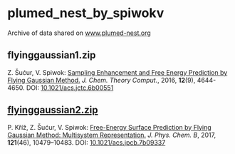 # plumed_nest_by_spiwokv
Archive of data shared on www.plumed-nest.org

## flyinggaussian1.zip
Z. Šućur, V. Spiwok: [Sampling Enhancement and Free Energy Prediction by Flying Gaussian Method.](http://dx.doi.org/10.1021/acs.jctc.6b00551) *J. Chem. Theory Comput.*, 2016, **12**(9), 4644-4650. DOI: [10.1021/acs.jctc.6b00551](http://dx.doi.org/10.1021/acs.jctc.6b00551)

## [flyinggaussian2.zip](https://github.com/spiwokv/plumed_nest_by_spiwokv/raw/master/flyinggaussian2.zip)
P. Kříž, Z. Šućur, V. Spiwok: [Free-Energy Surface Prediction by Flying Gaussian Method: Multisystem Representation.](https://doi.org/10.1021/acs.jpcb.7b09337) *J. Phys. Chem. B*, 2017, **121**(46), 10479–10483. DOI: [10.1021/acs.jpcb.7b09337](https://doi.org/10.1021/acs.jpcb.7b09337)

